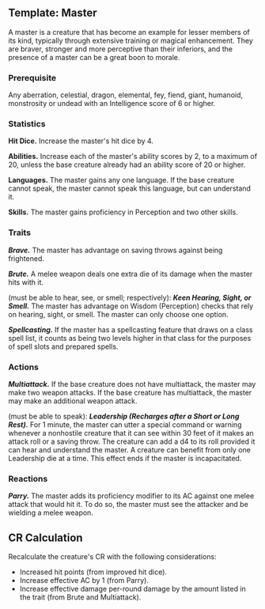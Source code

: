 ## Template: Master
A master is a creature that has become an example for lesser members of its kind, typically through extensive training or magical enhancement. They are braver, stronger and more perceptive than their inferiors, and the presence of a master can be a great boon to morale.

### Prerequisite
Any aberration, celestial, dragon, elemental, fey, fiend, giant, humanoid, monstrosity or undead with an Intelligence score of 6 or higher.

### Statistics
**Hit Dice.** Increase the master's hit dice by 4.

**Abilities.** Increase each of the master's ability scores by 2, to a maximum of 20, unless the base creature already had an ability score of 20 or higher.

**Languages.** The master gains any one language. If the base creature cannot speak, the master cannot speak this language, but can understand it.

**Skills.** The master gains proficiency in Perception and two other skills.

### Traits
***Brave.*** The master has advantage on saving throws against being frightened.

***Brute.*** A melee weapon deals one extra die of its damage when the master hits with it.

(must be able to hear, see, or smell; respectively): ***Keen Hearing, Sight, or Smell.*** The master has advantage on Wisdom (Perception) checks that rely on hearing, sight, or smell. The master can only choose one option.

***Spellcasting.*** If the master has a spellcasting feature that draws on a class spell list, it counts as being two levels higher in that class for the purposes of spell slots and prepared spells.

### Actions
***Multiattack.*** If the base creature does not have multiattack, the master may make two weapon attacks. If the base creature has multiattack, the master may make an additional weapon attack.

(must be able to speak): ***Leadership (Recharges after a Short or Long Rest).*** For 1 minute, the master can utter a special command or warning whenever a nonhostile creature that it can see within 30 feet of it makes an attack roll or a saving throw. The creature can add a d4 to its roll provided it can hear and understand the master. A creature can benefit from only one Leadership die at a time. This effect ends if the master is incapacitated.

### Reactions
***Parry.*** The master adds its proficiency modifier to its AC against one melee attack that would hit it. To do so, the master must see the attacker and be wielding a melee weapon.

## CR Calculation
Recalculate the creature's CR with the following considerations:

* Increased hit points (from improved hit dice).
* Increase effective AC by 1 (from Parry).
* Increase effective damage per-round damage by the amount listed in the trait (from Brute and Multiattack).
